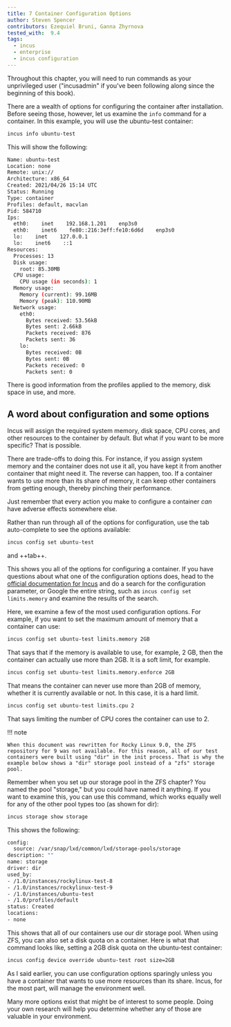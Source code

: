 ```yaml
---
title: 7 Container Configuration Options
author: Steven Spencer
contributors: Ezequiel Bruni, Ganna Zhyrnova
tested_with:  9.4
tags:
  - incus 
  - enterprise
  - incus configuration
---
```


Throughout this chapter, you will need to run commands as your unprivileged user ("incusadmin" if you've been following along since the beginning of this book).

There are a wealth of options for configuring the container after installation. Before seeing those, however, let us examine the `info` command for a container. In this example, you will use the ubuntu-test container:

```bash
incus info ubuntu-test
```

This will show the following:

```bash
Name: ubuntu-test
Location: none
Remote: unix://
Architecture: x86_64
Created: 2021/04/26 15:14 UTC
Status: Running
Type: container
Profiles: default, macvlan
Pid: 584710
Ips:
  eth0:    inet    192.168.1.201    enp3s0
  eth0:    inet6    fe80::216:3eff:fe10:6d6d    enp3s0
  lo:    inet    127.0.0.1
  lo:    inet6    ::1
Resources:
  Processes: 13
  Disk usage:
    root: 85.30MB
  CPU usage:
    CPU usage (in seconds): 1
  Memory usage:
    Memory (current): 99.16MB
    Memory (peak): 110.90MB
  Network usage:
    eth0:
      Bytes received: 53.56kB
      Bytes sent: 2.66kB
      Packets received: 876
      Packets sent: 36
    lo:
      Bytes received: 0B
      Bytes sent: 0B
      Packets received: 0
      Packets sent: 0
```

There is good information from the profiles applied to the memory, disk space in use, and more.

## A word about configuration and some options

Incus will assign the required system memory, disk space, CPU cores, and other resources to the container by default. But what if you want to be more specific? That is possible.

There are trade-offs to doing this. For instance, if you assign system memory and the container does not use it all, you have kept it from another container that might need it. The reverse can happen, too. If a container wants to use more than its share of memory, it can keep other containers from getting enough, thereby pinching their performance.

Just remember that every action you make to configure a container _can_ have adverse effects somewhere else.

Rather than run through all of the options for configuration, use the tab auto-complete to see the options available:

```bash
incus config set ubuntu-test
```

and ++tab++.

This shows you all of the options for configuring a container. If you have questions about what one of the configuration options does, head to the [official documentation for Incus](https://linuxcontainers.org/incus/docs/main/config-options/) and do a search for the configuration parameter, or Google the entire string, such as `incus config set limits.memory` and examine the results of the search.

Here, we examine a few of the most used configuration options. For example, if you want to set the maximum amount of memory that a container can use:

```bash
incus config set ubuntu-test limits.memory 2GB
```

That says that if the memory is available to use, for example, 2 GB, then the container can actually use more than 2GB. It is a soft limit, for example.

```bash
incus config set ubuntu-test limits.memory.enforce 2GB
```

That means the container can never use more than 2GB of memory, whether it is currently available or not. In this case, it is a hard limit.

```bash
incus config set ubuntu-test limits.cpu 2
```

That says limiting the number of CPU cores the container can use to 2.

!!! note

    When this document was rewritten for Rocky Linux 9.0, the ZFS repository for 9 was not available. For this reason, all of our test containers were built using "dir" in the init process. That is why the example below shows a "dir" storage pool instead of a "zfs" storage pool.

Remember when you set up our storage pool in the ZFS chapter? You named the pool "storage," but you could have named it anything. If you want to examine this, you can use this command, which works equally well for any of the other pool types too (as shown for dir):

```bash
incus storage show storage
```

This shows the following:

```bash
config:
  source: /var/snap/lxd/common/lxd/storage-pools/storage
description: ""
name: storage
driver: dir
used_by:
- /1.0/instances/rockylinux-test-8
- /1.0/instances/rockylinux-test-9
- /1.0/instances/ubuntu-test
- /1.0/profiles/default
status: Created
locations:
- none
```

This shows that all of our containers use our dir storage pool. When using ZFS, you can also set a disk quota on a container. Here is what that command looks like, setting a 2GB disk quota on the ubuntu-test container:

```bash
incus config device override ubuntu-test root size=2GB
```

As I said earlier, you can use configuration options sparingly unless you have a container that wants to use more resources than its share. Incus, for the most part, will manage the environment well.

Many more options exist that might be of interest to some people. Doing your own research will help you determine whether any of those are valuable in your environment.
